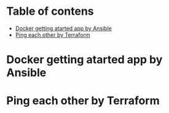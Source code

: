# Table of contens
- [Docker getting atarted app by Ansible](#Docker-getting-atarted-app-by-Ansible)
- [Ping each other by Terraform](#Ping-each-other-by-Terraform)

# Docker getting atarted app by Ansible

# Ping each other by Terraform

